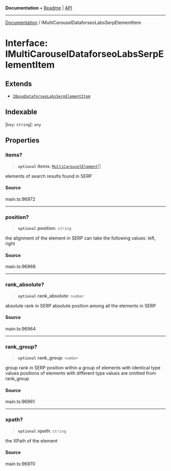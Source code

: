 **Documentation** • [Readme](../README.md) \| [API](../globals.md)

***

[Documentation](../README.md) / IMultiCarouselDataforseoLabsSerpElementItem

# Interface: IMultiCarouselDataforseoLabsSerpElementItem

## Extends

- [`IBaseDataforseoLabsSerpElementItem`](IBaseDataforseoLabsSerpElementItem.md)

## Indexable

 \[`key`: `string`\]: `any`

## Properties

### items?

> **`optional`** **items**: [`MultiCarouselElement`](../classes/MultiCarouselElement.md)[]

elements of search results found in SERP

#### Source

main.ts:96972

***

### position?

> **`optional`** **position**: `string`

the alignment of the element in SERP
can take the following values:
left, right

#### Source

main.ts:96968

***

### rank\_absolute?

> **`optional`** **rank\_absolute**: `number`

absolute rank in SERP
absolute position among all the elements in SERP

#### Source

main.ts:96964

***

### rank\_group?

> **`optional`** **rank\_group**: `number`

group rank in SERP
position within a group of elements with identical type values
positions of elements with different type values are omitted from rank_group

#### Source

main.ts:96961

***

### xpath?

> **`optional`** **xpath**: `string`

the XPath of the element

#### Source

main.ts:96970
